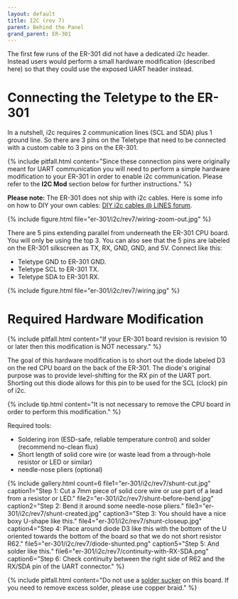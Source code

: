 ```yaml
---
layout: default
title: I2C (rev 7)
parent: Behind the Panel
grand_parent: ER-301
---
```


The first few runs of the ER-301 did not have a dedicated i2c header.  Instead users would perform a small hardware modification (described here) so that they could use the exposed UART header instead.  

# Connecting the Teletype to the ER-301 
In a nutshell, i2c requires 2 communication lines (SCL and SDA) plus 1 ground line.  So there are 3 pins on the Teletype that need to be connected with a custom cable to 3 pins on the ER-301.  

{% include pitfall.html
content="Since these connection pins were originally meant for UART communication you will need to perform a simple hardware modification to your ER-301 in order to enable i2c communication. Please refer to the **I2C Mod** section below for further instructions."
%}

**Please note:** The ER-301 does not ship with i2c cables.  Here is some info on how to DIY your own cables: [DIY i2c cables @ LINES forum](https://llllllll.co/t/diy-i2c-cables/12833?u=odevices).

{% include figure.html
file="er-301/i2c/rev7/wiring-zoom-out.jpg"
%}

There are 5 pins extending parallel from underneath the ER-301 CPU board. You will only be using the top 3. You can also see that the 5 pins are labeled on the ER-301 silkscreen as TX, RX, GND, GND, and 5V. Connect like this:

* Teletype GND to ER-301 GND.
* Teletype SCL to ER-301 TX.
* Teletype SDA to ER-301 RX.

{% include figure.html
file="er-301/i2c/rev7/wiring.jpg"
%}

# Required Hardware Modification 
{% include pitfall.html
content="If your ER-301 board revision is revision 10 or later then this modification is NOT necessary."
%}

The goal of this hardware modification is to short out the diode labeled D3 on the red CPU board on the back of the ER-301.  The diode's original purpose was to provide level-shifting for the RX pin of the UART port.  Shorting out this diode allows for this pin to be used for the SCL (clock) pin of i2c.

{% include tip.html
content="It is not necessary to remove the CPU board in order to perform this modification."
%}

Required tools:
* Soldering iron (ESD-safe, reliable temperature control) and solder (recommend no-clean flux)
* Short length of solid core wire (or waste lead from a through-hole resistor or LED or similar)
* needle-nose pliers (optional)

{% include gallery.html
count=6
file1="er-301/i2c/rev7/shunt-cut.jpg"
caption1="Step 1: Cut a 7mm piece of solid core wire or use part of a lead from a resistor or LED."
file2="er-301/i2c/rev7/shunt-before-bend.jpg"
caption2="Step 2: Bend it around some needle-nose pliers."
file3="er-301/i2c/rev7/shunt-created.jpg"
caption3="Step 3: You should have a nice boxy U-shape like this."
file4="er-301/i2c/rev7/shunt-closeup.jpg"
caption4="Step 4: Place around diode D3 like this with the bottom of the U oriented towards the bottom of the board so that we do not short resistor R62."
file5="er-301/i2c/rev7/diode-shunted.png"
caption5="Step 5: And solder like this."
file6="er-301/i2c/rev7/continuity-with-RX-SDA.png"
caption6="Step 6: Check continuity between the right side of R62 and the RX/SDA pin of the UART connector."
%}

{% include pitfall.html
content="Do not use a [solder sucker](https://en.wikipedia.org/wiki/Desoldering#Desoldering_pump) on this board.  If you need to remove excess solder, please use copper braid."
%}
